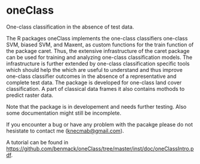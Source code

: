 oneClass
========

One-class classification in the absence of test data.

The R packages oneClass implements the one-class classifiers one-class SVM, biased SVM, and Maxent, as custom functions for the train function of the package caret. Thus, the extensive infrastructure of the caret package can be used for training and analyzing one-class classification models. The infrastructure is further extended by one-class classification specific tools which should help the which are useful to understand and thus improve one-class classifier outcomes in the absence of a representative and complete test data. 
The package is developed for one-class land cover classification. A part of classical data frames it also contains mothods to predict raster data.

Note that the package is in developement and needs further testing. Also some documentation might still be incomplete.

If you encounter a bug or have any problem with the pacakge please do not hesistate to contact me (knecmab@gmail.com). 

A tutorial can be found in 
https://github.com/benmack/oneClass/tree/master/inst/doc/oneClassIntro.pdf.
